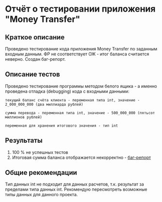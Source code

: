 # Отчёт о тестировании приложения "Money Transfer"

## Краткое описание

Проведено тестирование кода приложения Money Transfer по заданным входным данным. ФР не соответствует ОЖ - итог баланса считается неверно. Создан баг-репорт. 

## Описание тестов

Проведено тестирование программы методом белого ящика - а именно проведена отладка (debugging) кода с входными данными:
 ```
 текущий баланс счёта клиента - переменная типа int, значение - 2_000_000_000 (два миллиарда рублей)

сумма перевода - переменная типа int, значение - 500_000_000 (пятьсот миллионов рублей)

переменная для хранения итогового значения - тип int
```

## Результаты

1. 100 % не успешных тестов
2. Итоговая сумма баланса отображается некорректно - [баг-репорт](https://github.com/Yuliyarubtsova/Java2.1./issues/1)

## Общие рекомендации

Тип данных int не подходит для данных расчетов, т.к. результат за пределами типа данных int. Рекомендую пересмотреть возможные типы данных для данного проекта.